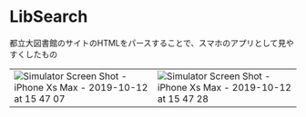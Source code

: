 
# LibSearch
都立大図書館のサイトのHTMLをパースすることで、スマホのアプリとして見やすくしたもの
<table>
  <tr>
    <td>
      <img alt="Simulator Screen Shot - iPhone Xs Max - 2019-10-12 at 15 47 07" src="https://user-images.githubusercontent.com/43674314/109412616-4746d800-79ec-11eb-80dd-9d85f79d514d.png">
    </td>
    <td>
      <img alt="Simulator Screen Shot - iPhone Xs Max - 2019-10-12 at 15 47 28" src="https://user-images.githubusercontent.com/43674314/109412118-7dcf2380-79e9-11eb-9f1e-481e1adf0756.png">
    </td>
  </tr>
</table>


